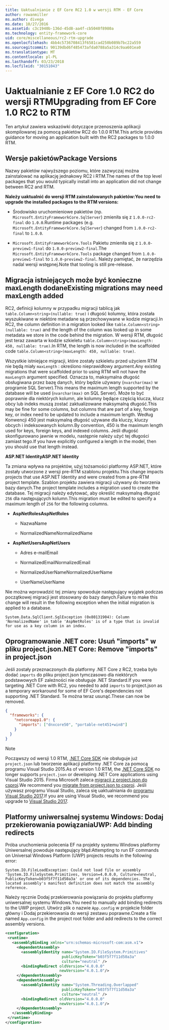 ```yaml
---
title: Uaktualnianie z EF Core RC2 1.0 w wersji RTM - EF Core
author: rowanmiller
ms.author: divega
ms.date: 10/27/2016
ms.assetid: c3c1940b-136d-45d8-aa4f-cb5040f8980a
ms.technology: entity-framework-core
uid: core/miscellaneous/rc2-rtm-upgrade
ms.openlocfilehash: 4bb4c5736708413f6581cad250b089b7bc22a559
ms.sourcegitcommit: 90139dbd6f485473afda0788a5a314c9aa601ea0
ms.translationtype: MT
ms.contentlocale: pl-PL
ms.lasthandoff: 03/23/2018
ms.locfileid: "30151043"
---
```

# <a name="upgrading-from-ef-core-10-rc2-to-rtm"></a><span data-ttu-id="14aca-102">Uaktualnianie z EF Core 1.0 RC2 do wersji RTM</span><span class="sxs-lookup"><span data-stu-id="14aca-102">Upgrading from EF Core 1.0 RC2 to RTM</span></span>

<span data-ttu-id="14aca-103">Ten artykuł zawiera wskazówki dotyczące przenoszenia aplikacji skompilowanej za pomocą pakietów RC2 do 1.0.0 RTM.</span><span class="sxs-lookup"><span data-stu-id="14aca-103">This article provides guidance for moving an application built with the RC2 packages to 1.0.0 RTM.</span></span>

## <a name="package-versions"></a><span data-ttu-id="14aca-104">Wersje pakietów</span><span class="sxs-lookup"><span data-stu-id="14aca-104">Package Versions</span></span>

<span data-ttu-id="14aca-105">Nazwy pakietów najwyższego poziomu, które zazwyczaj można zainstalować na aplikację jednakowy RC2 i RTM.</span><span class="sxs-lookup"><span data-stu-id="14aca-105">The names of the top level packages that you would typically install into an application did not change between RC2 and RTM.</span></span>

<span data-ttu-id="14aca-106">**Należy uaktualnić do wersji RTM zainstalowanych pakietów:**</span><span class="sxs-lookup"><span data-stu-id="14aca-106">**You need to upgrade the installed packages to the RTM versions:**</span></span>

* <span data-ttu-id="14aca-107">Środowisko uruchomieniowe pakietów (np. `Microsoft.EntityFrameworkCore.SqlServer`) zmieniła się z `1.0.0-rc2-final` do `1.0.0`.</span><span class="sxs-lookup"><span data-stu-id="14aca-107">Runtime packages (e.g. `Microsoft.EntityFrameworkCore.SqlServer`) changed from `1.0.0-rc2-final` to `1.0.0`.</span></span>

* <span data-ttu-id="14aca-108">`Microsoft.EntityFrameworkCore.Tools` Pakietu zmieniła się z `1.0.0-preview1-final` do `1.0.0-preview2-final`.</span><span class="sxs-lookup"><span data-stu-id="14aca-108">The `Microsoft.EntityFrameworkCore.Tools` package changed from `1.0.0-preview1-final` to `1.0.0-preview2-final`.</span></span> <span data-ttu-id="14aca-109">Należy pamiętać, że narzędzia nadal wersji wstępnej.</span><span class="sxs-lookup"><span data-stu-id="14aca-109">Note that tooling is still pre-release.</span></span>

## <a name="existing-migrations-may-need-maxlength-added"></a><span data-ttu-id="14aca-110">Migracja istniejących może być konieczne maxLength dodane</span><span class="sxs-lookup"><span data-stu-id="14aca-110">Existing migrations may need maxLength added</span></span>

<span data-ttu-id="14aca-111">RC2, definicji kolumny w przypadku migracji tablicą jak `table.Column<string>(nullable: true)` i długość kolumny, która została wyszukiwane w niektóre metadane są przechowywane w kodzie migracji.</span><span class="sxs-lookup"><span data-stu-id="14aca-111">In RC2, the column definition in a migration looked like `table.Column<string>(nullable: true)` and the length of the column was looked up in some metadata we store in the code behind the migration.</span></span> <span data-ttu-id="14aca-112">W wersji RTM, długość jest teraz zawarta w kodzie szkieletu `table.Column<string>(maxLength: 450, nullable: true)`.</span><span class="sxs-lookup"><span data-stu-id="14aca-112">In RTM, the length is now included in the scaffolded code `table.Column<string>(maxLength: 450, nullable: true)`.</span></span>

<span data-ttu-id="14aca-113">Wszystkie istniejące migracji, które zostały szkieletu przed użyciem RTM nie będą miały `maxLength` : określono nieprawidłowy argument.</span><span class="sxs-lookup"><span data-stu-id="14aca-113">Any existing migrations that were scaffolded prior to using RTM will not have the `maxLength` argument specified.</span></span> <span data-ttu-id="14aca-114">Oznacza to, maksymalna długość obsługiwana przez bazę danych, który będzie używany (`nvarchar(max)` w programie SQL Server).</span><span class="sxs-lookup"><span data-stu-id="14aca-114">This means the maximum length supported by the database will be used (`nvarchar(max)` on SQL Server).</span></span> <span data-ttu-id="14aca-115">Może to być poprawnie dla niektórych kolumn, ale kolumny będące częścią klucza, klucz obcy lub indeks muszą zostać zaktualizowane maksymalną długość.</span><span class="sxs-lookup"><span data-stu-id="14aca-115">This may be fine for some columns, but columns that are part of a key, foreign key, or index need to be updated to include a maximum length.</span></span> <span data-ttu-id="14aca-116">Według Konwencji 450 jest maksymalną długość używane dla kluczy, kluczy obcych i indeksowanych kolumn.</span><span class="sxs-lookup"><span data-stu-id="14aca-116">By convention, 450 is the maximum length used for keys, foreign keys, and indexed columns.</span></span> <span data-ttu-id="14aca-117">Jeśli długość skonfigurowano jawnie w modelu, następnie należy użyć tej długości zamiast tego.</span><span class="sxs-lookup"><span data-stu-id="14aca-117">If you have explicitly configured a length in the model, then you should use that length instead.</span></span>

<span data-ttu-id="14aca-118">**ASP.NET Identity**</span><span class="sxs-lookup"><span data-stu-id="14aca-118">**ASP.NET Identity**</span></span>

<span data-ttu-id="14aca-119">Ta zmiana wpływa na projektów, użyj tożsamości platformy ASP.NET, które zostały utworzone z wersji pre-RTM szablonu projektu.</span><span class="sxs-lookup"><span data-stu-id="14aca-119">This change impacts projects that use ASP.NET Identity and were created from a pre-RTM project template.</span></span> <span data-ttu-id="14aca-120">Szablon projektu zawiera migracji używany do tworzenia bazy danych.</span><span class="sxs-lookup"><span data-stu-id="14aca-120">The project template includes a migration used to create the database.</span></span> <span data-ttu-id="14aca-121">Tej migracji należy edytować, aby określić maksymalną długość `256` dla następujących kolumn.</span><span class="sxs-lookup"><span data-stu-id="14aca-121">This migration must be edited to specify a maximum length of `256` for the following columns.</span></span>

*  <span data-ttu-id="14aca-122">**AspNetRoles**</span><span class="sxs-lookup"><span data-stu-id="14aca-122">**AspNetRoles**</span></span>

    * <span data-ttu-id="14aca-123">Nazwa</span><span class="sxs-lookup"><span data-stu-id="14aca-123">Name</span></span>

    * <span data-ttu-id="14aca-124">NormalizedName</span><span class="sxs-lookup"><span data-stu-id="14aca-124">NormalizedName</span></span>

*  <span data-ttu-id="14aca-125">**AspNetUsers**</span><span class="sxs-lookup"><span data-stu-id="14aca-125">**AspNetUsers**</span></span>

   * <span data-ttu-id="14aca-126">Adres e-mail</span><span class="sxs-lookup"><span data-stu-id="14aca-126">Email</span></span>

   * <span data-ttu-id="14aca-127">NormalizedEmail</span><span class="sxs-lookup"><span data-stu-id="14aca-127">NormalizedEmail</span></span>

   * <span data-ttu-id="14aca-128">NormalizedUserName</span><span class="sxs-lookup"><span data-stu-id="14aca-128">NormalizedUserName</span></span>

   * <span data-ttu-id="14aca-129">UserName</span><span class="sxs-lookup"><span data-stu-id="14aca-129">UserName</span></span>

<span data-ttu-id="14aca-130">Nie można wprowadzić tej zmiany spowoduje następujący wyjątek podczas początkowej migracji jest stosowany do bazy danych.</span><span class="sxs-lookup"><span data-stu-id="14aca-130">Failure to make this change will result in the following exception when the initial migration is applied to a database.</span></span>

    System.Data.SqlClient.SqlException (0x80131904): Column 'NormalizedName' in table 'AspNetRoles' is of a type that is invalid for use as a key column in an index.

## <a name="net-core-remove-imports-in-projectjson"></a><span data-ttu-id="14aca-131">Oprogramowanie .NET core: Usuń "imports" w pliku project.json</span><span class="sxs-lookup"><span data-stu-id="14aca-131">.NET Core: Remove "imports" in project.json</span></span>

<span data-ttu-id="14aca-132">Jeśli zostały przeznaczonych dla platformy .NET Core z RC2, trzeba było dodać `imports` do pliku project.json tymczasowo dla niektórych podstawowych EF zależności nie obsługuje .NET Standard.</span><span class="sxs-lookup"><span data-stu-id="14aca-132">If you were targeting .NET Core with RC2, you needed to add `imports` to project.json as a temporary workaround for some of EF Core's dependencies not supporting .NET Standard.</span></span> <span data-ttu-id="14aca-133">Te można teraz usunąć.</span><span class="sxs-lookup"><span data-stu-id="14aca-133">These can now be removed.</span></span>

``` json
{
  "frameworks": {
    "netcoreapp1.0": {
      "imports": ["dnxcore50", "portable-net451+win8"]
    }
  }
}
```

> [!NOTE]  
> <span data-ttu-id="14aca-134">Począwszy od wersji 1.0 RTM, [.NET Core SDK](https://www.microsoft.com/net/download/core) nie obsługuje już `project.json` lub tworzenie aplikacji platformy .NET Core za pomocą programu Visual Studio 2015.</span><span class="sxs-lookup"><span data-stu-id="14aca-134">As of version 1.0 RTM, the [.NET Core SDK](https://www.microsoft.com/net/download/core) no longer supports `project.json` or developing .NET Core applications using Visual Studio 2015.</span></span> <span data-ttu-id="14aca-135">Firma Microsoft zaleca [migracji z project.json do csproj](https://docs.microsoft.com/dotnet/articles/core/migration/).</span><span class="sxs-lookup"><span data-stu-id="14aca-135">We recommend you [migrate from project.json to csproj](https://docs.microsoft.com/dotnet/articles/core/migration/).</span></span> <span data-ttu-id="14aca-136">Jeśli używasz programu Visual Studio, zaleca się uaktualniania do [programu Visual Studio 2017](https://www.visualstudio.com/downloads/).</span><span class="sxs-lookup"><span data-stu-id="14aca-136">If you are using Visual Studio, we recommend you upgrade to [Visual Studio 2017](https://www.visualstudio.com/downloads/).</span></span>

## <a name="uwp-add-binding-redirects"></a><span data-ttu-id="14aca-137">Platformy uniwersalnej systemu Windows: Dodaj przekierowania powiązania</span><span class="sxs-lookup"><span data-stu-id="14aca-137">UWP: Add binding redirects</span></span>

<span data-ttu-id="14aca-138">Próba uruchomienia polecenia EF na projekty systemu Windows platformy Uniwersalnej powoduje następujący błąd:</span><span class="sxs-lookup"><span data-stu-id="14aca-138">Attempting to run EF commands on Universal Windows Platform (UWP) projects results in the following error:</span></span>

    System.IO.FileLoadException: Could not load file or assembly 'System.IO.FileSystem.Primitives, Version=4.0.0.0, Culture=neutral, PublicKeyToken=b03f5f7f11d50a3a' or one of its dependencies. The located assembly's manifest definition does not match the assembly reference.

<span data-ttu-id="14aca-139">Należy ręcznie Dodaj przekierowania powiązania do projektu platformy uniwersalnej systemu Windows.</span><span class="sxs-lookup"><span data-stu-id="14aca-139">You need to manually add binding redirects to the UWP project.</span></span> <span data-ttu-id="14aca-140">Utwórz plik o nazwie `App.config` w projekcie folder główny i Dodaj przekierowania do wersji zestawu poprawne.</span><span class="sxs-lookup"><span data-stu-id="14aca-140">Create a file named `App.config` in the project root folder and add redirects to the correct assembly versions.</span></span>

``` xml
<configuration>
 <runtime>
   <assemblyBinding xmlns="urn:schemas-microsoft-com:asm.v1">
     <dependentAssembly>
       <assemblyIdentity name="System.IO.FileSystem.Primitives"
                         publicKeyToken="b03f5f7f11d50a3a"
                         culture="neutral" />
       <bindingRedirect oldVersion="4.0.0.0"
                        newVersion="4.0.1.0"/>
     </dependentAssembly>
     <dependentAssembly>
       <assemblyIdentity name="System.Threading.Overlapped"
                         publicKeyToken="b03f5f7f11d50a3a"
                         culture="neutral" />
       <bindingRedirect oldVersion="4.0.0.0"
                        newVersion="4.0.1.0"/>
     </dependentAssembly>
   </assemblyBinding>
 </runtime>
</configuration>
```
